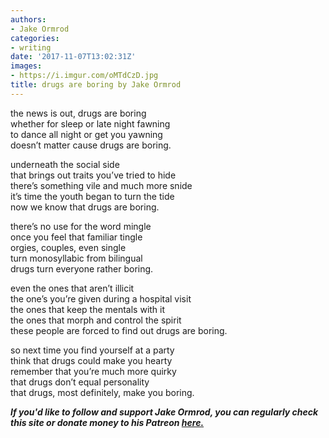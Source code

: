 ```yaml
---
authors:
- Jake Ormrod
categories:
- writing
date: '2017-11-07T13:02:31Z'
images:
- https://i.imgur.com/oMTdCzD.jpg
title: drugs are boring by Jake Ormrod
---
```

the news is out, drugs are boring<br>
whether for sleep or late night fawning<br>
to dance all night or get you yawning<br>
doesn’t matter cause drugs are boring.<br>

underneath the social side<br>
that brings out traits you’ve tried to hide<br>
there’s something vile and much more snide<br>
it’s time the youth began to turn the tide<br>
now we know that drugs are boring.<br>

there’s no use for the word mingle<br>
once you feel that familiar tingle<br>
orgies, couples, even single<br>
turn monosyllabic from bilingual<br>
drugs turn everyone rather boring.<br>

even the ones that aren’t illicit<br>
the one’s you’re given during a hospital visit<br>
the ones that keep the mentals with it<br>
the ones that morph and control the spirit<br>
these people are forced to find out drugs are boring.<br>

so next time you find yourself at a party<br>
think that drugs could make you hearty<br>
remember that you’re much more quirky<br>
that drugs don’t equal personality<br>
that drugs, most definitely, make you boring.<br>

_**If you'd like to follow and support Jake Ormrod, you can regularly check this site or donate money to his Patreon [here.](https://www.patreon.com/JakeOrmrod "")**_